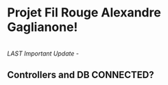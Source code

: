 <h1>Projet Fil Rouge Alexandre Gaglianone! </h1>
<br>
<em>LAST Important Update - </em>
<h2>Controllers and DB CONNECTED?</h2>